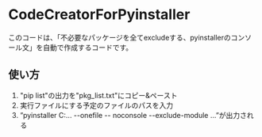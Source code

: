 # CodeCreatorForPyinstaller

このコードは、「不必要なパッケージを全てexcludeする、pyinstallerのコンソール文」を自動で作成するコードです。

## 使い方
1. "pip list"の出力を"pkg_list.txt"にコピー&ペースト
2. 実行ファイルにする予定のファイルのパスを入力
3. ”pyinstaller C:... --onefile -- noconsole --exclude-module ...”が出力される

